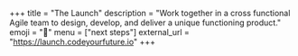 +++
title = "The Launch"
description = "Work together in a cross functional Agile team to design, develop, and deliver a unique functioning product."
emoji = "🚀"
menu = ["next steps"]
external_url = "https://launch.codeyourfuture.io"
+++
